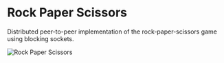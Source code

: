 # Rock Paper Scissors

Distributed peer-to-peer implementation of the rock-paper-scissors game using blocking sockets.

![Rock Paper Scissors](https://github.com/eschmar/kth-id1212-rock-paper-scissors/raw/master/img/output.gif)
